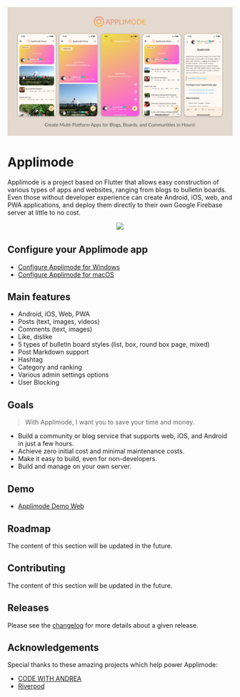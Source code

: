 <p align="center">
    <img src="https://github.com/mycalls/applimode-examples/blob/main/assets/am-campaign-head-v2.png?raw=true">
</p>


# Applimode
<!--
English | [한글](README_ko.md)
-->
Applimode is a project based on Flutter that allows easy construction of various types of apps and websites, ranging from blogs to bulletin boards. Even those without developer experience can create Android, iOS, web, and PWA applications, and deploy them directly to their own Google Firebase server at little to no cost.
<!--Optionally, utilizing Cloudflare's R2 storage, workers, and CDN enables the affordable construction of media services as well.-->
<!--![](https://github.com/mycalls/applimode-examples/blob/main/assets/am-preview-540p-low.gif?raw=true)-->
<p align="center">
    <img src="https://github.com/mycalls/applimode-examples/blob/main/assets/am-preview-480p-10f-240829.gif?raw=true" width="320">
</p>


## Configure your Applimode app
* [Configure Applimode for Windows](https://github.com/mycalls/applimode/blob/main/docs/windows.md)
* [Configure Applimode for macOS](https://github.com/mycalls/applimode/blob/main/docs/macos.md)


## Main features
* Android, iOS, Web, PWA
* Posts (text, images, videos)
* Comments (text, images)
* Like, dislike
* 5 types of bulletin board styles (list, box, round box page, mixed)
* Post Markdown support
* Hashtag
* Category and ranking
* Various admin settings options
* User Blocking

## Goals
> With Applimode, I want you to save your time and money.
* Build a community or blog service that supports web, iOS, and Android in just a few hours.
* Achieve zero initial cost and minimal maintenance costs.
* Make it easy to build, even for non-developers.
* Build and manage on your own server.

## Demo
* [Applimode Demo Web](https://applimode-demo.web.app/)
<!--
* [Android]()
* iOS will be updated in the future.
-->

<!--
## FAQs
* 앱 스타일 변경 방법
* 링크형식의 이미지나 비디오 삽입 방법
* 비디오 썸네일 직접 지정하는 방법
* 박스 또는 페이지 스타일에서 제목, 저자 숨기는 방법
-->

## Roadmap
The content of this section will be updated in the future.

## Contributing
The content of this section will be updated in the future.

## Releases
Please see the [changelog](https://github.com/mycalls/applimode/blob/main/CHANGELOG.md) for more details about a given release.

## Acknowledgements
Special thanks to these amazing projects which help power Applimode:
* [CODE WITH ANDREA](https://codewithandrea.com/)
* [Riverpod](https://riverpod.dev/)
